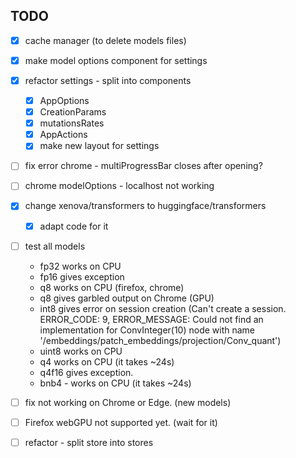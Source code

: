 ## TODO

* [x] cache manager (to delete models files)
* [x] make model options component for settings
* [x] refactor settings - split into components
    - [x] AppOptions
    - [x] CreationParams
    - [x] mutationsRates
    - [x] AppActions
    - [x] make new layout for settings
* [ ] fix error chrome - multiProgressBar closes after opening?
* [ ] chrome modelOptions - localhost not working
* [x] change xenova/transformers to huggingface/transformers
    - [x] adapt code for it
* [ ] test all models
    - fp32 works on CPU
    - fp16 gives exception
    - q8 works on CPU (firefox, chrome)
    - q8 gives garbled output on Chrome (GPU)
    - int8 gives error on session creation (Can't create a session. ERROR_CODE: 9, ERROR_MESSAGE: Could not find an implementation for ConvInteger(10) node with name '/embeddings/patch_embeddings/projection/Conv_quant')
    - uint8 works on CPU
    - q4 works on CPU (it takes ~24s)
    - q4f16 gives exception.
    - bnb4 - works on CPU (it takes ~24s)
* [ ] fix not working on Chrome or Edge. (new models)
* [ ] Firefox webGPU not supported yet. (wait for it)

* [ ] refactor - split store into stores
